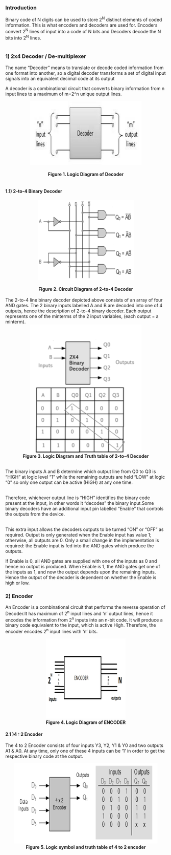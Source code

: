 ### Introduction

Binary code of N digits can be used to store 2<sup>N</sup> distinct elements of coded information. This is what encoders and decoders are used for. Encoders convert 2<sup>N</sup> lines of input into a code of N bits and Decoders decode the N bits into 2<sup>N</sup> lines.<br>
<br>

### 1) 2x4 Decoder / De-multiplexer
The name “Decoder” means to translate or decode coded information from one format into another, so a digital decoder transforms a set of digital input signals into an equivalent decimal code at its output
                         
A decoder is a combinational circuit that converts binary information from n input lines to a maximum of m=2^n unique output lines.<br>
<center><img src="images/1.jpg" style=" height: 200px; width: 350px;"><br></center><br>
<center><b>Figure 1. Logic Diagram of Decoder</b></center><br>

#### 1.1) 2-to-4 Binary Decoder 
<center><img src="images/2.png" style="height: 250px; width: 300px; "></center><br>
<center><b>Figure 2. Circuit Diagram of 2-to-4 Decoder</b></center><br>
The 2-to-4 line binary decoder depicted above consists of an array of four AND gates. The 2 binary inputs labelled A and B are decoded into one of 4 outputs, hence the description of 2-to-4 binary decoder. Each output represents one of the minterms of the 2 input variables, (each output = a minterm).<br>
<center><img src="images/3.png" style=" height: 400px; width: 350px;"><br></center>
<center><b>Figure 3. Logic Diagram and Truth table of 2-to-4 Decoder</b></center><br>

The binary inputs A and B determine which output line from Q0 to Q3 is “HIGH” at logic level “1” while the remaining outputs are held “LOW” at logic “0” so only one output can be active (HIGH) at any one time. <br><br>

Therefore, whichever output line is “HIGH” identifies the binary code present at the input, in other words it “decodes” the binary input.Some binary decoders have an additional input pin labelled “Enable” that controls the outputs from the device.  <br><br>

This extra input allows the decoders outputs to be turned “ON” or “OFF” as required. Output is only generated when the Enable input has value 1; otherwise, all outputs are 0. Only a small change in the implementation is required: the Enable input is fed into the AND gates which produce the outputs.<br>

If Enable is 0, all AND gates are supplied with one of the inputs as 0 and hence no output is produced. When Enable is 1, the AND gates get one of the inputs as 1, and now the output depends upon the remaining inputs. Hence the output of the decoder is dependent on whether the Enable is high or low.


### 2) Encoder

An Encoder is a combinational circuit that performs the reverse operation of Decoder.It has maximum of 2<sup>n</sup> input lines and ‘n’ output lines, hence it encodes the information from 2<sup>n</sup> inputs into an n-bit code. It will produce a binary code equivalent to the input, which is active High. Therefore, the encoder encodes 2<sup>n</sup> input lines with ‘n’ bits.<br>
<center><img src="images/4.png" style=" height: 250px; width: 250px;"><br>
<b>Figure 4. Logic Diagram of ENCODER</b><br></center>


#### 2.1 )4 : 2 Encoder 

The 4 to 2 Encoder consists of four inputs Y3, Y2, Y1 & Y0 and two outputs A1 & A0. At any time, only one of these 4 inputs can be ‘1’ in order to get the respective binary code at the output. 
<center><img src="images/5.png" style=" height: 250px; width: 450px;-2%; "><br>
<center><b>Figure 5. Logic symbol and truth table of 4 to 2 encoder</b><br></center>









